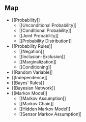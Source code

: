 ## Map

- [[Probability]]
	- [[Unconditional Probability]]
	- [[Conditional Probability]]
	- [[Joint Probability]]
	- [[Probability Distribution]]
- [[Probability Rules]]
	- [[Negation]]
	- [[Inclusion-Exclusion]]
	- [[Marginalization]]
	- [[Conditioning]]
- [[Random Variable]]
- [[Independence]]
- [[Bayes’ Rules]]
- [[Bayesian Network]]
- [[Markov Model]]
	- [[Markov Assumption]]
	- [[Markov Chain]]
	- [[Hidden Markov Model]]
	- [[Sensor Markov Assumption]]
